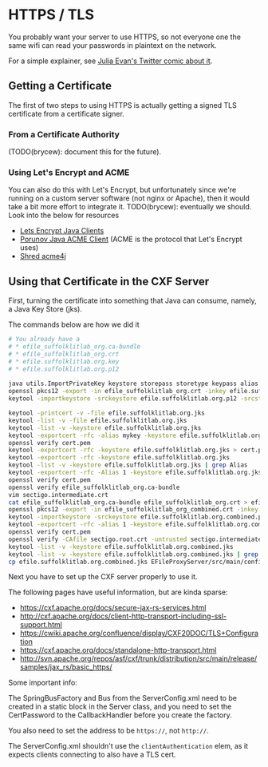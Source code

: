 # HTTPS / TLS

You probably want your server to use HTTPS, so not everyone one the same wifi 
can read your passwords in plaintext on the network.

For a simple explainer, see [Julia Evan's Twitter comic about it](https://twitter.com/b0rk/status/809594614147645440/photo/1).

## Getting a Certificate

The first of two steps to using HTTPS is actually getting a signed TLS certificate from a certificate signer.

### From a Certificate Authority

(TODO(brycew): document this for the future).

### Using Let's Encrypt and ACME

You can also do this with Let's Encrypt, but unfortunately since we're running on a custom server
software (not nginx or Apache), then it would take a bit more effort to integrate it.
TODO(brycew): eventually we should. Look into the below for resources 

* [Lets Encrypt Java Clients](https://letsencrypt.org/docs/client-options/#clients-java)
* [Porunov Java ACME Client](https://github.com/porunov/acme_client) (ACME is the protocol that Let's Encrypt uses)
* [Shred acme4j](https://github.com/shred/acme4j)

## Using that Certificate in the CXF Server

First, turning the certificate into something that Java can consume, namely, a Java Key Store (jks). 

The commands below are how we did it
```bash
# You already have a
# * efile_suffolklitlab_org.ca-bundle
# * efile_suffolklitlab_org.crt 
# * efile.suffolklitlab.org.key
# * efile.suffolklitlab.org.p12
   
java utils.ImportPrivateKey keystore storepass storetype keypass alias certfile keyfile keyfilepass 
openssl pkcs12 -export -in efile_suffolklitlab_org.crt -inkey efile.suffolklitlab.org.key  -out efile.suffolklitlab.org.p12
keytool -importkeystore -srckeystore efile.suffolklitlab.org.p12 -srcstoretype PKCS12 -destkeystore efile.suffolklitlab.org.jks -deststoretype JKS

keytool -printcert -v -file efile.suffolklitlab.org.jks 
keytool -list -v -file efile.suffolklitlab.org.jks 
keytool -list -v -keystore efile.suffolklitlab.org.jks 
keytool -exportcert -rfc -alias mykey -keystore efile.suffolklitlab.org.jks > cert.pem
openssl verify cert.pem
keytool -exportcert -rfc -keystore efile.suffolklitlab.org.jks > cert.pem
keytool -exportcert -rfc -keystore efile.suffolklitlab.org.jks
keytool -list -v -keystore efile.suffolklitlab.org.jks | grep Alias
keytool -exportcert -rfc -Alias 1 -keystore efile.suffolklitlab.org.jks > cert.pem
openssl verify cert.pem
openssl verify efile_suffolklitlab_org.ca-bundle 
vim sectigo.intermediate.crt
cat efile_suffolklitlab_org.ca-bundle efile_suffolklitlab_org.crt > efile_suffolklitlab_org_combined.crt
openssl pkcs12 -export -in efile_suffolklitlab_org_combined.crt -inkey efile.suffolklitlab.org.key -out efile.suffolklitlab.org.combined.p12
keytool -importkeystore -srckeystore efile.suffolklitlab.org.combined.p12 -srcstoretype PKCS12 -destkeystore efile.suffolklitlab.org.combined.jks -deststoretype JKS
keytool -exportcert -rfc -alias 1 -keystore efile.suffolklitlab.org.combined.jks > cert.pem
openssl verify cert.pem 
openssl verify -CAfile sectigo.root.crt -untrusted sectigo.intermediate.crt cert.pem 
keytool -list -v -keystore efile.suffolklitlab.org.combined.jks
keytool -list -v -keystore efile.suffolklitlab.org.combined.jks | grep Alias
cp efile.suffolklitlab.org.combined.jks EFileProxyServer/src/main/config/
```

Next you have to set up the CXF server properly to use it.

The following pages have useful information, but are kinda sparse:

* https://cxf.apache.org/docs/secure-jax-rs-services.html
* http://cxf.apache.org/docs/client-http-transport-including-ssl-support.html
* https://cwiki.apache.org/confluence/display/CXF20DOC/TLS+Configuration
* https://cxf.apache.org/docs/standalone-http-transport.html
* http://svn.apache.org/repos/asf/cxf/trunk/distribution/src/main/release/samples/jax_rs/basic_https/

Some important info:

The SpringBusFactory and Bus from the ServerConfig.xml need to be created in a static block in the Server class,
and you need to set the CertPassword to the CallbackHandler before you create the factory.

You also need to set the address to be `https://`, not `http://`.

The ServerConfig.xml shouldn't use the `clientAuthentication` elem, as it expects clients connecting to also have a
TLS cert.
